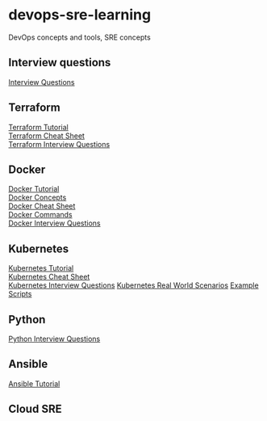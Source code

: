 # devops-sre-learning
DevOps concepts and tools, SRE concepts

## Interview questions

[Interview Questions](https://github.com/srirymec/devops-sre-learning/blob/main/interview-questions.md)

## Terraform

[Terraform Tutorial](https://github.com/srirymec/devops-sre-learning/blob/main/terraform/terraform-tutorial.md) <br/>
[Terraform Cheat Sheet](https://github.com/srirymec/devops-sre-learning/blob/main/terraform/terraform-cheat-sheet.md) <br/>
[Terraform Interview Questions](https://github.com/srirymec/devops-sre-learning/blob/main/terraform/terraform-interview-questsions.md)

## Docker

[Docker Tutorial](https://github.com/srirymec/devops-sre-learning/blob/main/docker) <br/>
[Docker Concepts](https://github.com/srirymec/devops-sre-learning/blob/main/docker/docker-tutorial.md) <br/>
[Docker Cheat Sheet](https://github.com/srirymec/devops-sre-learning/blob/main/docker/docker-cheat-sheet.md) <br/>
[Docker Commands](https://github.com/srirymec/devops-sre-learning/blob/main/docker/docker-commands.md) <br/>
[Docker Interview Questions](https://github.com/srirymec/devops-sre-learning/blob/main/docker/docker-interview-questions.md)

## Kubernetes

[Kubernetes Tutorial](https://github.com/srirymec/devops-sre-learning/blob/main/kubernetes/tutorial.md) <br/>
[Kubernetes Cheat Sheet](https://github.com/srirymec/devops-sre-learning/blob/main/kubernetes/cheat-sheet.md) <br/>
[Kubernetes Interview Questions](https://github.com/srirymec/devops-sre-learning/blob/main/kubernetes/interview-questions.md)
[Kubernetes Real World Scenarios](https://github.com/srirymec/devops-sre-learning/blob/main/kubernetes/Kubernetes_Real-Word_Scenarios.pdf)
[Example Scripts](https://github.com/srirymec/devops-sre-learning/tree/main/kubernetes/scripts)

## Python

[Python Interview Questions](https://github.com/srirymec/devops-sre-learning/blob/main/python/interview-questions.md)

## Ansible

[Ansible Tutorial](https://github.com/srirymec/devops-sre-learning/blob/main/ansible/tutorial.md)

## Cloud SRE
